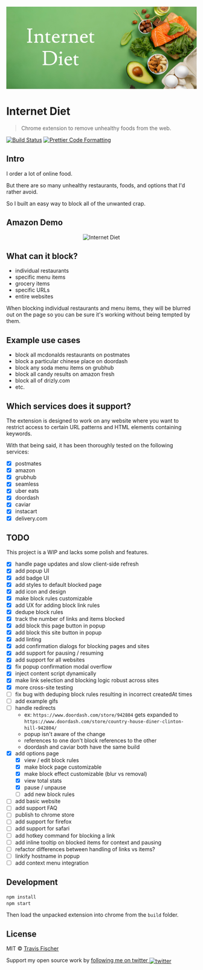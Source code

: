 <p align="center">
  <img alt="Internet Diet" src="https://raw.githubusercontent.com/transitive-bullshit/internet-diet/master/assets/banner.jpg"> 
</p>

# Internet Diet

> Chrome extension to remove unhealthy foods from the web.

[![Build Status](https://github.com/transitive-bullshit/internet-diet/actions/workflows/test.yml/badge.svg)](https://github.com/transitive-bullshit/internet-diet/actions/workflows/test.yml) [![Prettier Code Formatting](https://img.shields.io/badge/code_style-prettier-brightgreen.svg)](https://prettier.io)

## Intro

I order a lot of online food.

But there are so many unhealthy restaurants, foods, and options that I'd rather avoid.

So I built an easy way to block all of the unwanted crap.

## Amazon Demo

<p align="center">
  <img alt="Internet Diet" src="https://raw.githubusercontent.com/transitive-bullshit/internet-diet/master/.github/media/amazon-demo.gif" width="689">
</p>

## What can it block?

- individual restaurants
- specific menu items
- grocery items
- specific URLs
- entire websites

When blocking individual restaurants and menu items, they will be blurred out on the page so you can be sure it's working without being tempted by them.

## Example use cases

- block all mcdonalds restaurants on postmates
- block a particular chinese place on doordash
- block any soda menu items on grubhub
- block all candy results on amazon fresh
- block all of drizly.com
- etc.

## Which services does it support?

The extension is designed to work on any website where you want to restrict access to certain URL patterns and HTML elements containing keywords.

With that being said, it has been thoroughly tested on the following services:

- [x] postmates
- [x] amazon
- [x] grubhub
- [x] seamless
- [x] uber eats
- [x] doordash
- [x] caviar
- [x] instacart
- [x] delivery.com

## TODO

This project is a WIP and lacks some polish and features.

- [x] handle page updates and slow client-side refresh
- [x] add popup UI
- [x] add badge UI
- [x] add styles to default blocked page
- [x] add icon and design
- [x] make block rules customizable
- [x] add UX for adding block link rules
- [x] dedupe block rules
- [x] track the number of links and items blocked
- [x] add block this page button in popup
- [x] add block this site button in popup
- [x] add linting
- [x] add confirmation dialogs for blocking pages and sites
- [x] add support for pausing / resuming
- [x] add support for all websites
- [x] fix popup confirmation modal overflow
- [x] inject content script dynamically
- [x] make link selection and blocking logic robust across sites
- [x] more cross-site testing
- [ ] fix bug with deduping block rules resulting in incorrect createdAt times
- [ ] add example gifs
- [ ] handle redirects
  - ex: `https://www.doordash.com/store/942804` gets expanded to `https://www.doordash.com/store/country-house-diner-clinton-hill-942804/`
  - popup isn't aware of the change
  - references to one don't block references to the other
  - doordash and caviar both have the same build
- [x] add options page
  - [x] view / edit block rules
  - [x] make block page customizable
  - [x] make block effect customizable (blur vs removal)
  - [x] view total stats
  - [x] pause / unpause
  - [ ] add new block rules
- [ ] add basic website
- [ ] add support FAQ
- [ ] publish to chrome store
- [ ] add support for firefox
- [ ] add support for safari
- [ ] add hotkey command for blocking a link
- [ ] add inline tooltip on blocked items for context and pausing
- [ ] refactor differences between handling of links vs items?
- [ ] linkify hostname in popup
- [ ] add context menu integration

## Development

```bash
npm install
npm start
```

Then load the unpacked extension into chrome from the `build` folder.

## License

MIT © [Travis Fischer](https://transitivebullsh.it)

Support my open source work by <a href="https://twitter.com/transitive_bs">following me on twitter <img src="https://storage.googleapis.com/saasify-assets/twitter-logo.svg" alt="twitter" height="24px" align="center"></a>
